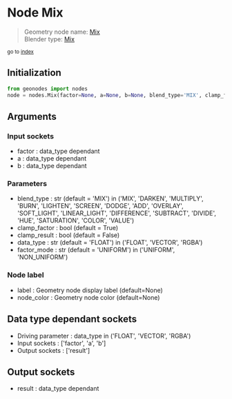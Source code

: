 
# Node Mix

> Geometry node name: [Mix](https://docs.blender.org/manual/en/latest/modeling/geometry_nodes/color/mix.html)<br>
  Blender type: [Mix](https://docs.blender.org/api/current/bpy.types.ShaderNodeMix.html)
  
<sub>go to [index](../index.md)</sub>

## Initialization

```python
from geonodes import nodes
node = nodes.Mix(factor=None, a=None, b=None, blend_type='MIX', clamp_factor=True, clamp_result=False, data_type='FLOAT', factor_mode='UNIFORM', label=None, node_color=None)
```



## Arguments


### Input sockets

- factor : data_type dependant
- a : data_type dependant
- b : data_type dependant

### Parameters

- blend_type : str (default = 'MIX') in ('MIX', 'DARKEN', 'MULTIPLY', 'BURN', 'LIGHTEN', 'SCREEN', 'DODGE', 'ADD', 'OVERLAY', 'SOFT_LIGHT', 'LINEAR_LIGHT', 'DIFFERENCE', 'SUBTRACT', 'DIVIDE', 'HUE', 'SATURATION', 'COLOR', 'VALUE')
- clamp_factor : bool (default = True)
- clamp_result : bool (default = False)
- data_type : str (default = 'FLOAT') in ('FLOAT', 'VECTOR', 'RGBA')
- factor_mode : str (default = 'UNIFORM') in ('UNIFORM', 'NON_UNIFORM')

### Node label

- label : Geometry node display label (default=None)
- node_color : Geometry node color (default=None)

## Data type dependant sockets

- Driving parameter : data_type in ('FLOAT', 'VECTOR', 'RGBA')
- Input sockets  : ['factor', 'a', 'b']
- Output sockets : ['result']   
  
  

## Output sockets

- result : data_type dependant
